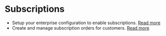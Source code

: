 # Subscriptions

* Setup your enterprise configuration to enable subscriptions. [Read more](subscriptions-configuration.md)
* Create and manage subscription orders for customers. [Read more](subscriptions-creating-and-managing-orders.md)

